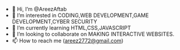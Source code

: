 - 👋 Hi, I’m @AreezAftab
- 👀 I’m interested in CODING,WEB DEVELOPMENT,GAME DEVELOPMENT,CYBER SECURITY
- 🌱 I’m currently learning HTML,CSS,JAVASCRIPT
- 💞️ I’m looking to collaborate on MAKING INTERACTIVE WEBSITES.
- 📫 How to reach me (areez2772@gmail.com)

<!---
AreezAftab/AreezAftab is a ✨ special ✨ repository because its `README.md` (this file) appears on your GitHub profile.
You can click the Preview link to take a look at your changes.
--->
